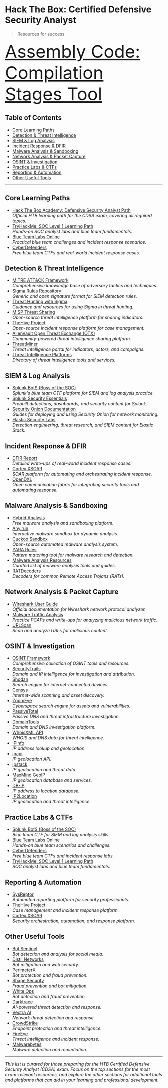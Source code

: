 # Hack The Box: Certified Defensive Security Analyst

> Resources for success

<a href="https://theclasslessone.github.io/Hack-The-Box--Certified-Defensive-Security-Analyst/" target="_blank" style="font-size: 4em;">
  Assembly Code: Compilation Stages Tool
</a>



## Table of Contents
- [Core Learning Paths](#core-learning-paths)
- [Detection & Threat Intelligence](#detection--threat-intelligence)
- [SIEM & Log Analysis](#siem--log-analysis)
- [Incident Response & DFIR](#incident-response--dfir)
- [Malware Analysis & Sandboxing](#malware-analysis--sandboxing)
- [Network Analysis & Packet Capture](#network-analysis--packet-capture)
- [OSINT & Investigation](#osint--investigation)
- [Practice Labs & CTFs](#practice-labs--ctfs)
- [Reporting & Automation](#reporting--automation)
- [Other Useful Tools](#other-useful-tools)

---

## Core Learning Paths

- [Hack The Box Academy: Defensive Security Analyst Path](https://academy.hackthebox.com/path/preview/certified-defensive-security-analyst)  
  *Official HTB learning path for the CDSA exam, covering all required topics.*
- [TryHackMe: SOC Level 1 Learning Path](https://tryhackme.com/path/outline/soc-level-1)  
  *Hands-on SOC analyst labs and blue team fundamentals.*
- [Blue Team Labs Online](https://blueteamlabs.online/)  
  *Practical blue team challenges and incident response scenarios.*
- [CyberDefenders](https://cyberdefenders.org/)  
  *Free blue team CTFs and real-world incident response cases.*

## Detection & Threat Intelligence

- [MITRE ATT&CK Framework](https://attack.mitre.org/)  
  *Comprehensive knowledge base of adversary tactics and techniques.*
- [Sigma Rules Repository](https://github.com/SigmaHQ/sigma)  
  *Generic and open signature format for SIEM detection rules.*
- [Threat Hunting with Sigma](https://www.sigmahq.org/)  
  *Guidance and resources for using Sigma in threat hunting.*
- [MISP Threat Sharing](https://www.misp-project.org/)  
  *Open-source threat intelligence platform for sharing indicators.*
- [TheHive Project](https://thehive-project.org/)  
  *Open-source incident response platform for case management.*
- [AlienVault Open Threat Exchange (OTX)](https://otx.alienvault.com/)  
  *Community-powered threat intelligence sharing platform.*
- [ThreatMiner](https://www.threatminer.org/)  
  *Threat intelligence portal for indicators, actors, and campaigns.*
- [Threat Intelligence Platforms](https://www.threatintelligenceplatforms.com/)  
  *Directory of threat intelligence tools and services.*

## SIEM & Log Analysis

- [Splunk BotS (Boss of the SOC)](https://bots.splunk.com/)  
  *Splunk's blue team CTF platform for SIEM and log analysis practice.*
- [Splunk Security Essentials](https://splunkbase.splunk.com/app/3435/)  
  *Prebuilt detections, dashboards, and security content for Splunk.*
- [Security Onion Documentation](https://docs.securityonion.net/en/2.3/)  
  *Guides for deploying and using Security Onion for network monitoring.*
- [Elastic Security Labs](https://www.elastic.co/security-labs)  
  *Detection engineering, threat research, and SIEM content for Elastic Stack.*

## Incident Response & DFIR

- [DFIR Report](https://thedfirreport.com/)  
  *Detailed write-ups of real-world incident response cases.*
- [Cortex XSOAR](https://www.paloaltonetworks.com/cortex/xsoar)  
  *SOAR platform for automating and orchestrating incident response.*
- [OpenDXL](https://www.opendxl.com/)  
  *Open communication fabric for integrating security tools and automating response.*

## Malware Analysis & Sandboxing

- [Hybrid Analysis](https://www.hybrid-analysis.com/)  
  *Free malware analysis and sandboxing platform.*
- [Any.run](https://any.run/)  
  *Interactive malware sandbox for dynamic analysis.*
- [Cuckoo Sandbox](https://cuckoosandbox.org/)  
  *Open-source automated malware analysis system.*
- [YARA Rules](https://virustotal.github.io/yara/)  
  *Pattern matching tool for malware research and detection.*
- [Malware Analysis Resources](https://www.malwareanalysis.com/resources)  
  *Curated list of malware analysis tools and guides.*
- [RATDecoders](https://www.ratdecoders.com/)  
  *Decoders for common Remote Access Trojans (RATs).*

## Network Analysis & Packet Capture

- [Wireshark User Guide](https://www.wireshark.org/docs/wsug_html_chunked/)  
  *Official documentation for Wireshark network protocol analyzer.*
- [Malware Traffic Analysis](https://www.malware-traffic-analysis.net/)  
  *Practice PCAPs and write-ups for analyzing malicious network traffic.*
- [URLScan](https://urlscan.io/)  
  *Scan and analyze URLs for malicious content.*

## OSINT & Investigation

- [OSINT Framework](https://osintframework.com/)  
  *Comprehensive collection of OSINT tools and resources.*
- [SecurityTrails](https://securitytrails.com/)  
  *Domain and IP intelligence for investigation and attribution.*
- [Shodan](https://www.shodan.io/)  
  *Search engine for internet-connected devices.*
- [Censys](https://censys.io/)  
  *Internet-wide scanning and asset discovery.*
- [ZoomEye](https://www.zoomeye.org/)  
  *Cyberspace search engine for assets and vulnerabilities.*
- [PassiveTotal](https://www.passivetotal.org/)  
  *Passive DNS and threat infrastructure investigation.*
- [DomainTools](https://www.domaintools.com/)  
  *Domain and DNS investigation platform.*
- [WhoisXML API](https://www.whoisxmlapi.com/)  
  *WHOIS and DNS data for threat intelligence.*
- [IPinfo](https://ipinfo.io/)  
  *IP address lookup and geolocation.*
- [ipapi](https://ipapi.co/)  
  *IP geolocation API.*
- [ipstack](https://ipstack.com/)  
  *IP geolocation and threat data.*
- [MaxMind GeoIP](https://www.maxmind.com/en/geoip2-precision-services)  
  *IP geolocation database and services.*
- [DB-IP](https://db-ip.com/)  
  *IP address to location database.*
- [IP2Location](https://www.ip2location.com/)  
  *IP geolocation and threat intelligence.*

## Practice Labs & CTFs

- [Splunk BotS (Boss of the SOC)](https://bots.splunk.com/)  
  *Blue team CTF for SIEM and log analysis skills.*
- [Blue Team Labs Online](https://blueteamlabs.online/)  
  *Hands-on blue team scenarios and challenges.*
- [CyberDefenders](https://cyberdefenders.org/)  
  *Free blue team CTFs and incident response labs.*
- [TryHackMe: SOC Level 1 Learning Path](https://tryhackme.com/path/outline/soc-level-1)  
  *SOC analyst labs and blue team fundamentals.*

## Reporting & Automation

- [SysReptor](https://labs.sysre.pt/projects/)  
  *Automated reporting platform for security professionals.*
- [TheHive Project](https://thehive-project.org/)  
  *Case management and incident response platform.*
- [Cortex XSOAR](https://www.paloaltonetworks.com/cortex/xsoar)  
  *Security orchestration, automation, and response platform.*

## Other Useful Tools

- [Bot Sentinel](https://botsentinel.com/)  
  *Bot detection and analysis for social media.*
- [Distil Networks](https://www.distilnetworks.com/)  
  *Bot mitigation and web security.*
- [PerimeterX](https://www.perimeterx.com/)  
  *Bot protection and fraud prevention.*
- [Shape Security](https://www.shapesecurity.com/)  
  *Fraud prevention and bot mitigation.*
- [White Ops](https://www.whiteops.com/)  
  *Bot detection and fraud prevention.*
- [Darktrace](https://www.darktrace.com/)  
  *AI-powered threat detection and response.*
- [Vectra AI](https://www.vectra.ai/)  
  *Network threat detection and response.*
- [CrowdStrike](https://www.crowdstrike.com/)  
  *Endpoint protection and threat intelligence.*
- [FireEye](https://www.fireeye.com/)  
  *Threat intelligence and incident response.*
- [Malwarebytes](https://www.malwarebytes.com/)  
  *Malware detection and remediation.*

---

*This list is curated for those preparing for the HTB Certified Defensive Security Analyst (CDSA) exam. Focus on the top sections for the most exam-relevant resources, and explore the other sections for additional tools and platforms that can aid in your learning and professional development.*
